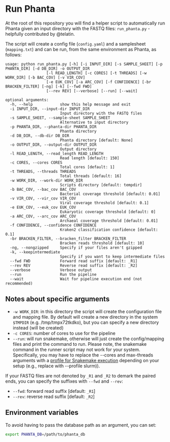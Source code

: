 # Run Phanta

At the root of this repository you will find a helper script to automatically
run Phanta given an input directory with the FASTQ files: `run_phanta.py` - helpfully contributed by @telatin.

The script will create a config file (`config.yaml`) and a samplesheet (`mapping.txt`)
and can be run, from the same environment as Phanta, as follows:

```text
usage: python run_phanta.py [-h] [-i INPUT_DIR] [-s SAMPLE_SHEET] [-p PHANTA_DIR] [-d DB_DIR] -o OUTPUT_DIR
                  [-l READ_LENGTH] [-c CORES] [-t THREADS] [-w WORK_DIR] [-b BAC_COV] [-v VIR_COV]
                  [-e EUK_COV] [-a ARC_COV] [-f CONFIDENCE] [-br BRACKEN_FILTER] [-ng] [-k] [--fwd FWD]
                  [--rev REV] [--verbose] [--run] [--wait]

optional arguments:
  -h, --help            show this help message and exit
  -i INPUT_DIR, --input-dir INPUT_DIR
                        Input directory with the FASTQ files
  -s SAMPLE_SHEET, --sample-sheet SAMPLE_SHEET
                        Alternative to input directory
  -p PHANTA_DIR, --phanta-dir PHANTA_DIR
                        Phanta directory 
  -d DB_DIR, --db-dir DB_DIR
                        Phanta directory [default: None]
  -o OUTPUT_DIR, --output-dir OUTPUT_DIR
                        Output directory
  -l READ_LENGTH, --read_length READ_LENGTH
                        Read length [default: 150]
  -c CORES, --cores CORES
                        Total cores [default: 1]
  -t THREADS, --threads THREADS
                        Total threads [default: 16]
  -w WORK_DIR, --work-dir WORK_DIR
                        Scripts directory [default: tempdir]
  -b BAC_COV, --bac_cov BAC_COV
                        Bacterial coverage threshold [default: 0.01]
  -v VIR_COV, --vir_cov VIR_COV
                        Viral coverage threshold [default: 0.1]
  -e EUK_COV, --euk_cov EUK_COV
                        Eukaryotic coverage threshold [default: 0]
  -a ARC_COV, --arc_cov ARC_COV
                        Archaeal coverage threshold [default: 0.01]
  -f CONFIDENCE, --confidence CONFIDENCE
                        Kraken2 classification confidence [default: 0.1]
  -br BRACKEN_FILTER, --bracken_filter BRACKEN_FILTER
                        Bracken reads threshold [default: 10]
  -ng, --nongzipped     Specify if your files aren't gzipped
  -k, --keepintermediate
                        Specify if you want to keep intermediate files
  --fwd FWD             Forward read suffix [default: _R1]
  --rev REV             Reverse read suffix [default: _R2]
  --verbose             Verbose output
  --run                 Run the pipeline
  --wait                Wait for pipeline execution end (not recommended)
  ```

## Notes about specific arguments

* `-w WORK_DIR`: in this directory the script will create the configuration file and mapping file. By default will create a new directory in the system `$TMPDIR` (e.g. /tmp/tmpx72tkdko), but you can specify a new directory instead (will be created)
* `-c CORES`: number of cores to use for the pipeline
* `--run`: will run snakemake, otherwise will just create the config/mapping files and print the command to run. Please note, the snakemake command in the runner script may not work for your system. Specifically, you may have to replace the --cores and max-threads arguments with a [profile for Snakemake execution](https://github.com/Snakemake-Profiles/) depending on your setup (e.g., replace with --profile slurm)).

If your FASTQ files are not denoted by `_R1` and `_R2` to demark the paired ends,
you can specify the suffixes with `--fwd` and `--rev`:
* `--fwd`: forward read suffix [default: `_R1`]
* `--rev`: reverse read suffix [default: `_R2`]

## Environment variables

To avoid having to pass the database path as an argument, you can set:

```bash
export PHANTA_DB=/path/to/phanta_db
```

